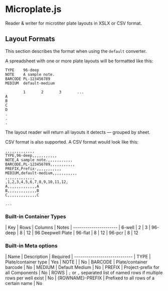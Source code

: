 Microplate.js
=============

Reader &amp; writer for microtiter plate layouts in XSLX or CSV format.

## Layout Formats

This section describes the format when using the `default` converter.

A spreadsheet with one or more plate layouts will be formatted like this:

	TYPE	96-deep
	NOTE	A sample note.
	BARCODE	PL-123456789
	MEDIUM	default-medium
	
	        1       2		3		...
	A
	B	
	C
	D
	.
	.
	.
	
The layout reader will return all layouts it detects — grouped by sheet.
	
CSV format is also supported. A CSV format would look like this:

	,,,,,,,,,,,,,
	TYPE,96-deep,,,,,,,,,,,
	NOTE,A sample note.,,,,,,,,,,,
	BARCODE,PL-123456789,,,,,,,,,,,
	PREFIX,Prefix-,,,,,,,,,,,
	MEDIUM,default-medium,,,,,,,,,,,
	,,,,,,,,,,,,,
	,1,2,3,4,5,6,7,8,9,10,11,12,
	A,,,,,,,,,,,,,A
	B,,,,,,,,,,,,,B
	C,,,,,,,,,,,,,C
	
	...
	

### Built-in Container Types

| Key | Rows | Columns | Notes
| ----------------------
| 6-well | 2 | 3
| 96-deep | 8 | 12 | 96 Deepwell Plate
| 96-flat | 8 | 12
| 96-pcr | 8 | 12


### Built-in Meta options

| Name | Description | Required
| -----------------------------
| TYPE      | Plate/container type | Yes
| NOTE      | | No
| BARCODE   | Plate/container barcode | No
| MEDIUM    | Default Medium | No
| PREFIX    | Project-prefix for all Components | No
| ROWS		| `;` or `,` separated list of named rows if multiple rows per well exist | No
| {ROWNAME}-PREFIX | Prefixed to all rows of a certain name | No

